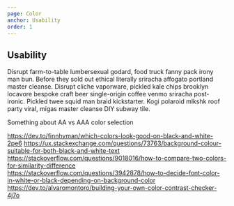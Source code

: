 ```yaml
---
page: Color
anchor: Usability
order: 1
---
```


## Usability

Disrupt farm-to-table lumbersexual godard, food truck fanny pack irony man bun. Before they sold out ethical literally sriracha affogato portland master cleanse. Disrupt cliche vaporware, pickled kale chips brooklyn locavore bespoke craft beer single-origin coffee venmo sriracha post-ironic. Pickled twee squid man braid kickstarter. Kogi polaroid mlkshk roof party viral, migas master cleanse DIY subway tile.

<closest-color></closest-color>

Something about AA vs AAA color selection

<a11y-color></a11y-color>

https://dev.to/finnhvman/which-colors-look-good-on-black-and-white-2pe6
https://ux.stackexchange.com/questions/73763/background-colour-suitable-for-both-black-and-white-text
https://stackoverflow.com/questions/9018016/how-to-compare-two-colors-for-similarity-difference
https://stackoverflow.com/questions/3942878/how-to-decide-font-color-in-white-or-black-depending-on-background-color
https://dev.to/alvaromontoro/building-your-own-color-contrast-checker-4j7o